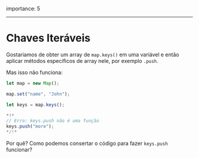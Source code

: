 importance: 5

---

# Chaves Iteráveis

Gostariamos de obter um array de `map.keys()` em uma variável e então aplicar métodos específicos de array nele, por exemplo `.push`.

Mas isso não funciona:

```js run
let map = new Map();

map.set("name", "John");

let keys = map.keys();

*!*
// Erro: keys.push não é uma função
keys.push("more");
*/!*
```

Por quê? Como podemos consertar o código para fazer `keys.push` funcionar?
